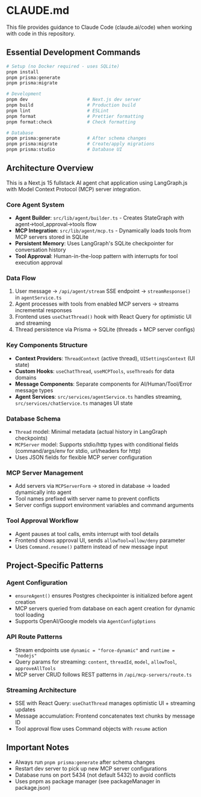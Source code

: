 # CLAUDE.md

This file provides guidance to Claude Code (claude.ai/code) when working with code in this repository.

## Essential Development Commands

```bash
# Setup (no Docker required - uses SQLite)
pnpm install
pnpm prisma:generate
pnpm prisma:migrate

# Development
pnpm dev                      # Next.js dev server
pnpm build                    # Production build
pnpm lint                     # ESLint
pnpm format                   # Prettier formatting
pnpm format:check             # Check formatting

# Database
pnpm prisma:generate          # After schema changes
pnpm prisma:migrate           # Create/apply migrations
pnpm prisma:studio            # Database UI
```

## Architecture Overview

This is a Next.js 15 fullstack AI agent chat application using LangGraph.js with Model Context Protocol (MCP) server integration.

### Core Agent System

- **Agent Builder**: `src/lib/agent/builder.ts` - Creates StateGraph with agent→tool_approval→tools flow
- **MCP Integration**: `src/lib/agent/mcp.ts` - Dynamically loads tools from MCP servers stored in SQLite
- **Persistent Memory**: Uses LangGraph's SQLite checkpointer for conversation history
- **Tool Approval**: Human-in-the-loop pattern with interrupts for tool execution approval

### Data Flow

1. User message → `/api/agent/stream` SSE endpoint → `streamResponse()` in `agentService.ts`
2. Agent processes with tools from enabled MCP servers → streams incremental responses
3. Frontend uses `useChatThread()` hook with React Query for optimistic UI and streaming
4. Thread persistence via Prisma → SQLite (threads + MCP server configs)

### Key Components Structure

- **Context Providers**: `ThreadContext` (active thread), `UISettingsContext` (UI state)
- **Custom Hooks**: `useChatThread`, `useMCPTools`, `useThreads` for data domains
- **Message Components**: Separate components for AI/Human/Tool/Error message types
- **Agent Services**: `src/services/agentService.ts` handles streaming, `src/services/chatService.ts` manages UI state

### Database Schema

- `Thread` model: Minimal metadata (actual history in LangGraph checkpoints)
- `MCPServer` model: Supports stdio/http types with conditional fields (command/args/env for stdio, url/headers for http)
- Uses JSON fields for flexible MCP server configuration

### MCP Server Management

- Add servers via `MCPServerForm` → stored in database → loaded dynamically into agent
- Tool names prefixed with server name to prevent conflicts
- Server configs support environment variables and command arguments

### Tool Approval Workflow

- Agent pauses at tool calls, emits interrupt with tool details
- Frontend shows approval UI, sends `allowTool=allow/deny` parameter
- Uses `Command.resume()` pattern instead of new message input

## Project-Specific Patterns

### Agent Configuration

- `ensureAgent()` ensures Postgres checkpointer is initialized before agent creation
- MCP servers queried from database on each agent creation for dynamic tool loading
- Supports OpenAI/Google models via `AgentConfigOptions`

### API Route Patterns

- Stream endpoints use `dynamic = "force-dynamic"` and `runtime = "nodejs"`
- Query params for streaming: `content`, `threadId`, `model`, `allowTool`, `approveAllTools`
- MCP server CRUD follows REST patterns in `/api/mcp-servers/route.ts`

### Streaming Architecture

- SSE with React Query: `useChatThread` manages optimistic UI + streaming updates
- Message accumulation: Frontend concatenates text chunks by message ID
- Tool approval flow uses Command objects with `resume` action

## Important Notes

- Always run `pnpm prisma:generate` after schema changes
- Restart dev server to pick up new MCP server configurations
- Database runs on port 5434 (not default 5432) to avoid conflicts
- Uses pnpm as package manager (see packageManager in package.json)
